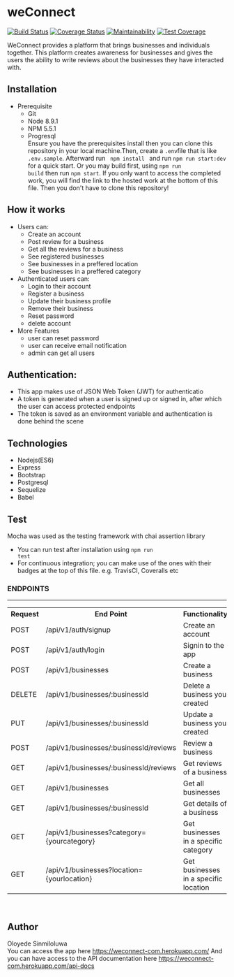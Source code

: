 # weConnect
[![Build Status](https://travis-ci.org/Oloyedesinmiloluwa/weConnect.svg?branch=db-server-develop)](https://travis-ci.org/Oloyedesinmiloluwa/weConnect)
[![Coverage Status](https://coveralls.io/repos/github/Oloyedesinmiloluwa/weConnect/badge.svg?branch=db-server-develop)](https://coveralls.io/github/Oloyedesinmiloluwa/weConnect?branch=db-server-develop)
[![Maintainability](https://api.codeclimate.com/v1/badges/f986c9b2b380d5bc7e92/maintainability)](https://codeclimate.com/github/Oloyedesinmiloluwa/weConnect/maintainability)
[![Test Coverage](https://api.codeclimate.com/v1/badges/f986c9b2b380d5bc7e92/test_coverage)](https://codeclimate.com/github/Oloyedesinmiloluwa/weConnect/test_coverage)


WeConnect provides a platform that brings businesses and individuals together. This platform
creates awareness for businesses and gives the users the ability to write reviews about the
businesses they have interacted with.
## Installation
* Prerequisite
  * Git
  * Node 8.9.1
  * NPM 5.5.1
  * Progresql<br>
  Ensure you have the prerequisites install then you can clone this repository in your local machine.Then, create a <code>.env</code>file that is like <code>.env.sample</code>. Afterward run <code> npm install </code> and run <code>npm run start:dev</code> for a quick start. Or you may build first, using <code>npm run build</code> then run <code>npm start</code>.
If you only want to access the completed work, you will find the link to the hosted work at the bottom of this file. Then you don't have to clone this repository!
## How it works 
* Users can:
  * Create an account
  * Post review for a business
  * Get all the reviews for a business
  * See registered businesses
  * See businesses in a preffered location
  * See businesses in a preffered category
* Authenticated users can:
    * Login to their account
    * Register a business       
    * Update their business profile
    * Remove their business
    * Reset password
    * delete account
* More Features
    * user can reset password
    * user can receive email notification
    * admin can get all users
## Authentication:
  * This app makes use of JSON Web Token (JWT) for authenticatio
  * A token is generated when a user is signed up or signed in, after which the user can access protected endpoints
  * The token is saved as an environment variable and authentication is done behind the scene 
## Technologies
  * Nodejs(ES6)
  * Express
  * Bootstrap
  * Postgresql
  * Sequelize
  * Babel
## Test
  Mocha was used as the testing framework with chai assertion library
  * You can run test after installation using <code>npm run test</code>
  * For continuous integration; you can make use of the ones with their badges at the top of this file. e.g. TravisCI, Coveralls etc

<h3>ENDPOINTS</h3>
<hr>
<table>
  <tr>
      <th>Request</th>
      <th>End Point</th>
      <th>Functionality</th>
  </tr>
  <tr>
      <td>POST</td>
      <td>/api/v1/auth/signup</td>
      <td>Create an account</td>
  </tr>
  <tr>
      <td>POST</td>
      <td>/api/v1/auth/login</td>
      <td>Signin to the app</td>
  </tr>
  <tr>
      <td>POST</td>
      <td>/api/v1/businesses</td>
      <td>Create a business</td>
  </tr>  
  <tr>
      <td>DELETE</td>
      <td>/api/v1/businesses/:businessId</td>
      <td>Delete a business you created</td>
  </tr>
  
  <tr>
      <td>PUT</td>
      <td>/api/v1/businesses/:businessId</td>
      <td>Update a business you created</td>
  </tr>
  
  <tr>
      <td>POST</td>
      <td>/api/v1/businesses/:businessId/reviews</td>
      <td>Review a business</td>
  </tr>
  <tr>
      <td>GET</td>
      <td>/api/v1/businesses/:businessId/reviews</td>
      <td>Get reviews of a business</td>
  </tr>
  <tr>
      <td>GET</td>
      <td>/api/v1/businesses</td>
      <td>Get all businesses</td>
  </tr>
  <tr>
      <td>GET</td>
      <td>/api/v1/businesses/:businessId</td>
      <td>Get details of a business</td>
  </tr>
  <tr>
      <td>GET</td>
      <td>/api/v1/businesses?category={yourcategory}</td>
      <td>Get businesses in a specific category</td>
  </tr>
  <tr>
      <td>GET</td>
      <td>/api/v1/businesses?location={yourlocation}</td>
      <td>Get businesses in a specific location</td>
  </tr>
</table>
<br/>

## Author
Oloyede Sinmiloluwa <br>
You can access the app here https://weconnect-com.herokuapp.com/
And you can have access to the API documentation here https://weconnect-com.herokuapp.com/api-docs
